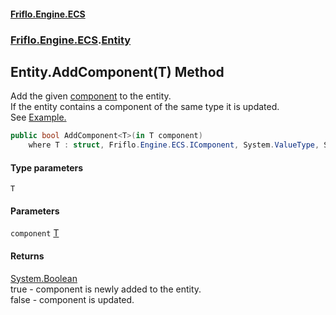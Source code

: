 #### [Friflo.Engine.ECS](index.md 'index')
### [Friflo.Engine.ECS](Friflo.Engine.ECS.md 'Friflo.Engine.ECS').[Entity](Entity.md 'Friflo.Engine.ECS.Entity')

## Entity.AddComponent<T>(T) Method

Add the given [component](Entity.AddComponent_T_(T).md#Friflo.Engine.ECS.Entity.AddComponent_T_(T).component 'Friflo.Engine.ECS.Entity.AddComponent<T>(T).component') to the entity.<br/>
If the entity contains a component of the same type it is updated.<br/>
See <a href="https://friflo.gitbook.io/friflo.engine.ecs/examples/general#component">Example.</a>

```csharp
public bool AddComponent<T>(in T component)
    where T : struct, Friflo.Engine.ECS.IComponent, System.ValueType, System.ValueType;
```
#### Type parameters

<a name='Friflo.Engine.ECS.Entity.AddComponent_T_(T).T'></a>

`T`
#### Parameters

<a name='Friflo.Engine.ECS.Entity.AddComponent_T_(T).component'></a>

`component` [T](Entity.AddComponent_T_(T).md#Friflo.Engine.ECS.Entity.AddComponent_T_(T).T 'Friflo.Engine.ECS.Entity.AddComponent<T>(T).T')

#### Returns
[System.Boolean](https://docs.microsoft.com/en-us/dotnet/api/System.Boolean 'System.Boolean')  
true - component is newly added to the entity.<br/> false - component is updated.